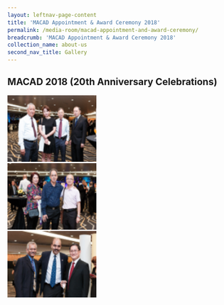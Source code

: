 ```yaml
---
layout: leftnav-page-content
title: 'MACAD Appointment & Award Ceremony 2018'
permalink: /media-room/macad-appointment-and-award-ceremony/
breadcrumb: 'MACAD Appointment & Award Ceremony 2018'
collection_name: about-us
second_nav_title: Gallery
---
```


<style>
  .row .col img {
  width: 200px;
  height: 150px;
}
</style>

MACAD 2018 (20th Anniversary Celebrations)
---

<div class="row">
  <div class="col is-4">
    <a href="/images/MACAD2018-01.jpg" target="_blank">
      <img src="/images/cq5dam.thumbnail.140.100(75).png">
    </a>
  </div>
  <div class="col is-4">
    <a href="/images/MACAD2018-02.jpg" target="_blank">
      <img src="/images/cq5dam.thumbnail.140.100(0).png">
    </a>
  </div>
  <div class="col is-4">
    <a href="/images/MACAD2018-03.jpg" target="_blank">
      <img src="/images/cq5dam.thumbnail.140.100(1).png">
    </a>
  </div>
</div>
